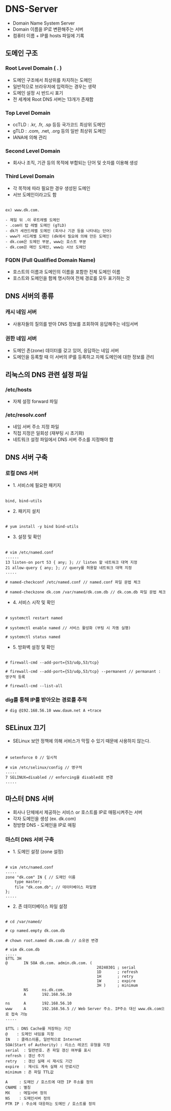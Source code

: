 # DNS-Server

- Domain Name System Server
- Domain 이름을 IP로 변환해주는 서버
- 컴퓨터 이름 + IP를 hosts 파일에 기록

## 도메인 구조

### Root Level Domain ( . )

- 도메인 구조에서 최상위를 차지하는 도메인
- 일반적으로 브라우저에 입력하는 경우는 생략
- 도메인 설정 시 반드시 표기
- 전 세계에 Root DNS 서버는 13개가 존재함

### Top Level Domain

- ccTLD : .kr, .fr, .sp 등등 국가코드 최상위 도메인
- gTLD : .com, .net, .org 등의 일반 최상위 도메인
- IANA에 의해 관리

### Second Level Domain

- 회사나 조직, 기관 등의 목적에 부합되는 단어 및 숫자를 이용해 생성

### Third Level Domain

- 각 목적에 따라 필요한 경우 생성된 도메인
- 서브 도메인이라고도 함

######

    ex) www.dk.com.

    - 제일 뒤 .이 루트레벨 도메인
    - .com이 탑 레벨 도메인 (gTLD)
    - dk가 세컨드레벨 도메인 (회사나 기관 등을 나타내는 단어)
    - www가 서드레벨 도메인 (dk에서 필요에 의해 만든 도메인)
    - dk.com은 도메인 부분, www는 호스트 부분
    - dk.com은 메인 도메인, www는 서브 도메인

### FQDN (Full Qualified Domain Name)

- 호스트의 이름과 도메인의 이름을 포함한 전체 도메인 이름
- 호스트와 도메인을 함께 명시하여 전체 경로를 모두 표기하는 것

## DNS 서버의 종류

### 캐시 네임 서버

- 사용자들의 질의를 받아 DNS 정보를 조회하여 응답해주는 네임서버

### 권한 네임 서버

- 도메인 존(zone) 데이터를 갖고 있어, 응답하는 네임 서버
- 도메인을 등록할 때 이 서버의 IP를 등록하고 자체 도메인에 대한 정보를 관리

## 리눅스의 DNS 관련 설정 파일

### /etc/hosts

- 자체 설정 forward 파일

### /etc/resolv.conf

- 네임 서버 주소 지정 파일
- 직접 지정은 일회성 (재부팅 시 초기화)
- 네트워크 설정 파일에서 DNS 서버 주소를 지정해야 함

## DNS 서버 구축

### 로컬 DNS 서버

- 1\. 서비스에 필요한 패키지

######

    bind, bind-utils

- 2\. 패키지 설치

######

    # yum install -y bind bind-utils

- 3\. 설정 및 확인

######

    # vim /etc/named.conf
    ......
    13 listen-on port 53 { any; }; // listen 할 네트워크 대역 지정
    21 allow-query { any; }; // query를 허용할 네트워크 대역 지정
    .....

    # named-checkconf /etc/named.conf // named.conf 파일 문법 체크

    # named-checkzone dk.com /var/named/dk.com.db // dk.com.db 파일 문법 체크

- 4\. 서비스 시작 및 확인

######

    # systemctl restart named

    # systemctl enable named // 서비스 활성화 (부팅 시 자동 실행)

    # systemctl status named

- 5\. 방화벽 설정 및 확인

######

    # firewall-cmd --add-port={53/udp,53/tcp}

    # firewall-cmd --add-port={53/udp,53/tcp} --permanent // permanant : 영구적 등록

    # firewall-cmd --list-all

### dig를 통해 IP를 받아오는 경로를 추적

    # dig @192.168.56.10 www.daum.net A +trace

## SELinux 끄기

- SELinux 보안 정책에 의해 서비스가 막힐 수 있기 때문에 사용하지 않는다.

######

    # setenforce 0 // 일시적

    # vim /etc/selinux/config // 영구적
    .....
    7 SELINUX=disabled // enforcing을 disabled로 변경
    .....

## 마스터 DNS 서버

- 회사나 단체에서 제공하는 서비스 or 호스트를 IP로 매핑시켜주는 서버
- 각자 도메인을 생성 (ex. dk.com)
- 정방향 DNS - 도메인을 IP로 매핑

### 마스터 DNS 서버 구축

- 1\. 도메인 설정 (zone 설정)

######

    # vim /etc/named.conf
    .....
    zone "dk.com" IN { // 도메인 이름
        type master;
        file "dk.com.db"; // 데이터베이스 파일명
    };
    .....

- 2\. 존 데이터베이스 파일 설정

######

    # cd /var/named/

    # cp named.empty dk.com.db

    # chown root.named dk.com.db // 소유권 변경

    # vim dk.com.db
    .....
    $TTL 3H
    @       IN SOA dk.com. admin.dk.com. (
                                            20240301 ; serial
                                            1D       ; refresh
                                            1H       ; retry
                                            1W       ; expire
                                            3H )     ; minimum
            NS      ns.dk.com.
            A       192.168.56.10

    ns      A       192.168.56.10
    www     A       192.168.56.5 // Web Server 주소. IP주소 대신 www.dk.com으로 접속 가능
    .....

    $TTL : DNS Cache를 저장하는 기간
    @    : 도메인 네임을 지정
    IN   : 클래스이름, 일반적으로 Internet
    SOA(Start of Authority) : 리소스 레코드 유형을 지정
    serial  : 일련번호. 존 파일 갱신 여부를 표시
    refresh : 갱신 주기
    retry   : 갱신 실패 시 재시도 기간
    expire  : 재시도 계속 실패 시 만료시간
    minimum : 존 파일 TTL값

    A     : 도메인 / 호스트에 대한 IP 주소를 정의
    CNAME : 별칭
    MX    : 메일서버 정의
    NS    : 도메인서버 정의
    PTR IP : 주소에 대응하는 도메인 / 호스트를 정의
